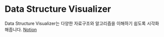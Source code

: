 # Data Structure Visualizer

Data Structure Visualizer는 다양한 자료구조와 알고리즘을 이해하기 쉽도록 시각화해줍니다. 
[Notion](https://phase-chanter-6de.notion.site/Data-structure-visualizer-99b1c0fc1fb84b9fa087143edf381a4f)
